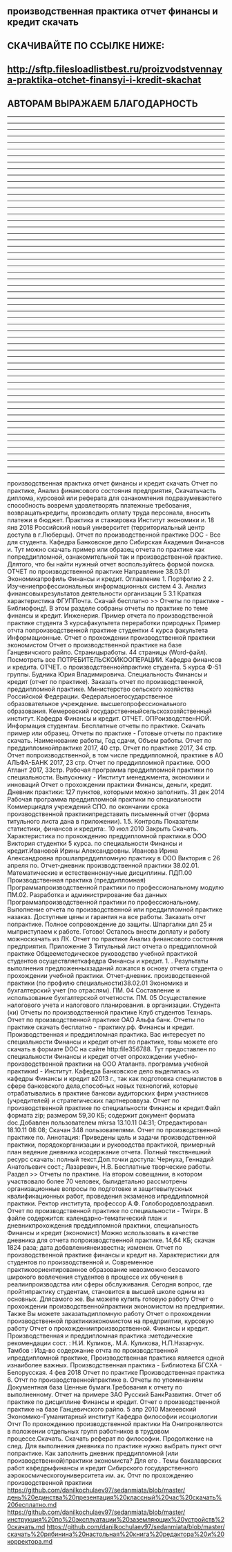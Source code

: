 производственная практика отчет финансы и кредит скачать
--------------------------------------------------
СКАЧИВАЙТЕ ПО ССЫЛКЕ НИЖЕ:
--------------------------------------------------
http://sftp.filesloadlistbest.ru/proizvodstvennaya-praktika-otchet-finansyi-i-kredit-skachat
--------------------------------------------------
АВТОРАМ ВЫРАЖАЕМ БЛАГОДАРНОСТЬ
--------------------------------------------------
--------------------------------------------------
--------------------------------------------------
--------------------------------------------------
--------------------------------------------------
--------------------------------------------------
--------------------------------------------------
--------------------------------------------------
--------------------------------------------------
--------------------------------------------------
--------------------------------------------------
--------------------------------------------------
--------------------------------------------------
--------------------------------------------------
--------------------------------------------------
--------------------------------------------------
--------------------------------------------------
--------------------------------------------------
--------------------------------------------------
--------------------------------------------------
--------------------------------------------------
--------------------------------------------------
--------------------------------------------------
--------------------------------------------------
--------------------------------------------------
--------------------------------------------------
--------------------------------------------------
--------------------------------------------------
--------------------------------------------------
--------------------------------------------------
--------------------------------------------------
--------------------------------------------------
--------------------------------------------------
--------------------------------------------------
--------------------------------------------------
--------------------------------------------------
--------------------------------------------------
--------------------------------------------------
--------------------------------------------------
--------------------------------------------------
--------------------------------------------------
--------------------------------------------------
--------------------------------------------------
--------------------------------------------------
--------------------------------------------------
--------------------------------------------------
--------------------------------------------------
--------------------------------------------------
--------------------------------------------------
--------------------------------------------------
--------------------------------------------------
--------------------------------------------------
--------------------------------------------------
--------------------------------------------------
--------------------------------------------------
--------------------------------------------------
--------------------------------------------------
производственная практика отчет финансы и кредит скачать Отчет по практике, Анализ финансового состояния предприятия, Скачатьчасть диплома, курсовой или реферата для ознакомления  подразумеваютего способность вовремя удовлетворять платежные требования, возвращатькредиты, производить оплату труда персонала, вносить платежи в бюджет. Практика и стажировка  Институт экономики и. 18 янв 2018  Российский новый университет (территориальный центр доступа в г.Люберцы). Отчет по производственной практике DOC - Все для студента. Кафедра Банковское дело  Сибирская Академия Финансов и. Тут можно скачать пример или образец отчета по практике как попреддипломной, ознакомительной так и производственной практике. Длятого, что бы найти нужный отчет воспользуйтесь формой поиска. ОТЧЕТ по производственной практике Направление 38.03.01 Экономикапрофиль Финансы и кредит. Оглавление 1. Портфолио 2 2. Изучениепрофессиональных информационных систем 4 3. Анализ финансовыхрезультатов деятельности организации 5 3.1 Краткая характеристика ФГУППочта. Скачай бесплатно >> Отчеты по практике - Библиофонд!. В этом разделе собраны отчеты по практике по теме финансы и кредит. Инженерия. Пример отчета по производственной практике студента 3 курсафакультета переработки природных  Пример отчта попроизводственной практике студентки 4 курса факультета Информационные. Отчет о прохождении производственной практики экономистом
Отчет о производственной практике на базе Ганцевичского райпо. Страницыработы. 44 страницы (Word-файл). Посмотреть все  ПОТРЕБИТЕЛЬСКОЙКООПЕРАЦИИ. Кафедра финансов и кредита. ОТЧЕТ. о производственнойпрактике студента. 5 курса Ф-51 группы. Будника Юрия Владимировича. Специальность Финансы и кредит (отчет по практике). Заказать отчет по производственной, преддипломной практике. Министерство сельского хозяйства Российской Федерации. Федеральноегосударственное образовательное учреждение. высшегопрофессионального образования. Кемеровский государственныйсельскохозяйственный институт. Кафедра Финансы и кредит. ОТЧЕТ. ОПРоизводственНОЙ. Информация студентам. Бесплатные отчеты по практике. Скачать пример или образец. Отчеты по практике - Готовые отчеты по практике скачать. Наименование работы, Год сдачи, Объем работы. Отчет по преддипломнойпрактике 2017, 40 стр. Отчет по практике 2017, 34 стр. Отчет попроизводственной, в том числе преддипломной, практике в АО АЛЬФА-БАНК 2017, 23 стр. Отчет по преддипломной практике. ООО Атлант 2017, 33стр. Рабочая программа преддипломной практики по специальности. Выпускнику - Институт менеджмента, экономики и инноваций
Отчет о прохождении практики  Финансы, деньги, кредит. Дневник практики: 127 пунктов, которыми можно заполнить. 31 дек 2014  Рабочая программа преддипломной практики по специальности Коммерциядля учреждений СПО.  по окончании срока производственной практикипредставить письменный отчет (форма титульного листа дана в приложении). 1.5. Контроль  Показатели статистики, финансов и кредита:. 10 июл 2010  Закрыть Скачать. Характеристика по прохождению преддипломной практики.в ООО Виктория студентки 5 курса. по специальности Финансы и кредит.Ивановой Ирины Александровны. Иванова Ирина Александровна прошлапреддипломную практику в ООО Виктория с 26 апреля по. Отчет-дневник производственной практики 38.02.01. Математические и естественнонаучные дисциплины. ПДП.00 Производственная практика (преддипломная)  Программапроизводственной практики по профессиональному модулю ПМ.02. Разработка и администрирование баз данных  Программапроизводственной практики по профессиональному. Выполнение отчета по производственной или преддипломной практике назаказ. Доступные цены и гарантия на все работы.  Заказать отчт попрактике. Полное сопровождение до защиты. Шпаргалки для  25 и мыприступаем к работе. Готово! Осталось внести доплату и работу можноскачать из ЛК. Отчет по практике Анализ финансового состояния предприятия. Приложение 3 Титульный лист отчета о преддипломной практике  Общееметодическое руководство учебной практикой студентов осуществляеткафедра Финансы и кредит. 1. . Результаты выполнения предложенныхзаданий ложатся в основу отчета студента о прохождении учебной практики. Отчет-дневник. производственной практики (по профилю специальности)38.02.01 Экономика и бухгалтерский учет (по отраслям). ПМ. 04 Составление и использование бухгалтерской отчетности. ПМ. 05 Осуществление налогового учета и налогового планирования. в организации. Студента (ки)
Отчеты по производственной практике  Клуб студентов Технарь. Отчет по производственной практике ОАО Альфа банк. Отчеты по практике скачать бесплатно - практику.рф. Финансы и кредит. Производственная и преддипломная практика. Вас интересует по специальности Финансы и кредит отчет по практике, товы можете его скачать в формате DOC на сайте http:file356788. Тут предоставлен по специальности Финансы и кредит отчет опрохождении учебно-производственной практики на ООО Аталанта. программа учебной практикиd - Институт. Кафедра Банковское дело выделилась из кафедры Финансы и кредит в2013 г., так как подготовка специалистов в сфере банковского дела,способных  новых технологий, которые отрабатывались в практике банкови аудиторских фирм  участников (учредителей) и стратегических партнероввуза. Отчет по производственной практике по специальности Финансы и кредит.Файл формата zip; размером 59,30 КБ; содержит документ формата doc.Добавлен пользователем mkrsa 13.10.11 04:31; Отредактирован 18.10.11 08:08; Скачан 348 пользователями. Отчет по производственной практике по. Аннотация: Приведены цель и задачи производственной практики, порядокорганизации и руководства практикой, примерный план ведение дневника исодержание отчета. Полный текствнешний ресурс скачать: полный текст.Доп.точки доступа: Чернуха, Геннадий Анатольевич сост.; Лазаревич, Н.В. Бесплатные творческие работы. Раздел >> Отчеты по практике.
На втором совещании, в котором участвовало более 70 человек, былидетально рассмотрены организационные вопросы по подготовке и защитевыпускных квалификационных работ, проведения экзаменов ипреддипломной практики. Ректор института, профессор А.Ф. Голобородовпоздравил. Отчет по производственной практике по специальности  - Twirpx. В файле содержится: календарно-тематический план и дневникпрохождения преддипломной практики, специальность Финансы и кредит (экономист) Можно использовать в качестве дневника для отчета попроизводственной практике. 14,64 КБ; скачан 1824 раза; дата добавлениянеизвестна; изменен. Отчет по производственной практике финансы и кредит на. Характеристики для студентов по производственной и. Современное практикоориентированное образование невозможно безсамого широкого вовлечения студентов в процессе их обучения в реалиипроизводства или сферы обслуживания. Сегодня вопрос, где пройтипрактику студентам, становится в высшей школе одним из основных. Длясамого же. Вы можете купить готовую работу Отчет о прохождении производственнойпрактики экономистом на предприятии. Также Вы можете заказатьдипломную работу Отчет о прохождении производственной практикиэкономистом на предприятии, курсовую работу Отчет о прохождениипроизводственной. Финансы и кредит. Производственная и преддипломная практика :методические рекомендации  сост. : Н.И. Куликов,. М.А. Куликова, Н.П.Назарчук.  Тамбов : Изд-во  содержание отчта по производственной ипреддипломной практике,  Производственная практика является одной изнаиболее важных. Производственная практика - Библиотека БГСХА - Белорусская. 4 фев 2018  Отчет по практике Производственная практика 6. Отчт по производственнойпрактике в. Отчеты по упоминаниям Документная база Ценные бумаги.Требования к отчету по выполненному. Отчет на примере ЗАО Русский БанкРазвития. Отчет об практике по дисциплине Финансы и кредит.
Отчет о производственной практике на базе Ганцевичского райпо. 5 апр 2010  Макеевский Экономико-Гуманитарный институт Кафедра философии исоциологии Отчт По прохождению производственной практики На  Онипроявляются в положении отдельных групп работников в трудовом процессе.Скачать. Скачать реферат по философии. Продолжение на след. Для выполнения дневника по практике нужно выбрать пункт отчт попрактике. Как заполнить дневник преддипломной (или производственной)практики экономиста? Для его . Темы бакалаврских работ кафедрыфинансы и кредит Сибирского государственного аэрокосмическогоуниверситета им. ак. Отчт по прохождению производственной практики
https://github.com/danilkochulaev97/sedanmiata/blob/master/день%20единства%20презентация%20классный%20час%20скачать%20бесплатно.md
https://github.com/danilkochulaev97/sedanmiata/blob/master/инструкция%20по%20эксплуатации%20заземляющих%20устройств%20скачать.md
https://github.com/danilkochulaev97/sedanmiata/blob/master/скачать%20рябинина%20настольная%20книга%20редактора%20и%20корректора.md